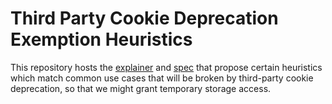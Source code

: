 # Third Party Cookie Deprecation Exemption Heuristics

This repository hosts the [explainer](explainer.md) and [spec](index.bs) that propose certain heuristics which match common use cases that will be broken by third-party cookie deprecation, so that we might grant temporary storage access.